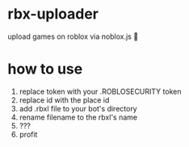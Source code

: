 # rbx-uploader
upload games on roblox via noblox.js :eyes:

# how to use
1) replace token with your .ROBLOSECURITY token
2) replace id with the place id
3) add .rbxl file to your bot's directory
4) rename filename to the rbxl's name
5) ???
6) profit
